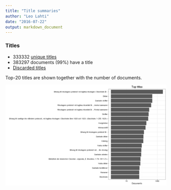```yaml
---
title: "Title summaries"
author: "Leo Lahti"
date: "2016-07-22"
output: markdown_document
---
```



### Titles

 * 333332 [unique titles](output.tables/title_accepted.csv)
 * 383297 documents (99%) have a title
 * [Discarded titles](output.tables/title_discarded.csv)

Top-20 titles are shown together with the number of documents.

![plot of chunk summarytitle](figure/summarytitle-1.png)

